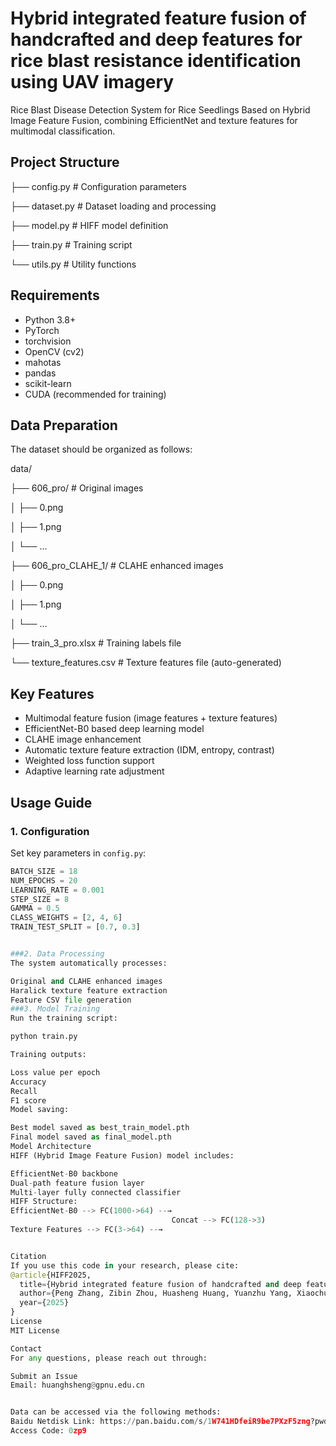 # Hybrid integrated feature fusion of handcrafted and deep features for rice blast resistance identification using UAV imagery

Rice Blast Disease Detection System for Rice Seedlings Based on Hybrid Image Feature Fusion, combining EfficientNet and texture features for multimodal classification.


## Project Structure


├── config.py        # Configuration parameters

├── dataset.py       # Dataset loading and processing

├── model.py         # HIFF model definition

├── train.py         # Training script

└── utils.py         # Utility functions


## Requirements

- Python 3.8+
- PyTorch
- torchvision
- OpenCV (cv2)
- mahotas
- pandas
- scikit-learn
- CUDA (recommended for training)

## Data Preparation

The dataset should be organized as follows:


data/

├── 606_pro/            # Original images

│   ├── 0.png

│   ├── 1.png

│   └── ...

├── 606_pro_CLAHE_1/    # CLAHE enhanced images

│   ├── 0.png

│   ├── 1.png

│   └── ...

├── train_3_pro.xlsx    # Training labels file

└── texture_features.csv # Texture features file (auto-generated)



## Key Features

- Multimodal feature fusion (image features + texture features)
- EfficientNet-B0 based deep learning model
- CLAHE image enhancement
- Automatic texture feature extraction (IDM, entropy, contrast)
- Weighted loss function support
- Adaptive learning rate adjustment

## Usage Guide

### 1. Configuration

Set key parameters in `config.py`:

```python
BATCH_SIZE = 18
NUM_EPOCHS = 20
LEARNING_RATE = 0.001
STEP_SIZE = 8
GAMMA = 0.5
CLASS_WEIGHTS = [2, 4, 6]
TRAIN_TEST_SPLIT = [0.7, 0.3]


###2. Data Processing
The system automatically processes:

Original and CLAHE enhanced images
Haralick texture feature extraction
Feature CSV file generation
###3. Model Training
Run the training script:

python train.py

Training outputs:

Loss value per epoch
Accuracy
Recall
F1 score
Model saving:

Best model saved as best_train_model.pth
Final model saved as final_model.pth
Model Architecture
HIFF (Hybrid Image Feature Fusion) model includes:

EfficientNet-B0 backbone
Dual-path feature fusion layer
Multi-layer fully connected classifier
HIFF Structure:
EfficientNet-B0 --> FC(1000->64) --→ 
                                    Concat --> FC(128->3)
Texture Features --> FC(3->64) --→


Citation
If you use this code in your research, please cite:
@article{HIFF2025,
  title={Hybrid integrated feature fusion of handcrafted and deep features for rice blast resistance identification using UAV imagery},
  author={Peng Zhang, Zibin Zhou, Huasheng Huang, Yuanzhu Yang, Xiaochun Hu, Jiajun Zhuang, and Yu Tang},
  year={2025}
}
License
MIT License

Contact
For any questions, please reach out through:

Submit an Issue
Email: huanghsheng@gpnu.edu.cn


Data can be accessed via the following methods:
Baidu Netdisk Link: https://pan.baidu.com/s/1W741HDfeiR9be7PXzF5zng?pwd=0zp9
Access Code: 0zp9
